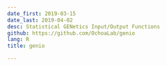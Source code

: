 ```yaml
---
date_first: 2019-03-15
date_last: 2019-04-02
desc: Statistical GENetics Input/Output Functions
github: https://github.com/OchoaLab/genio
lang: R
title: genio

---
```

